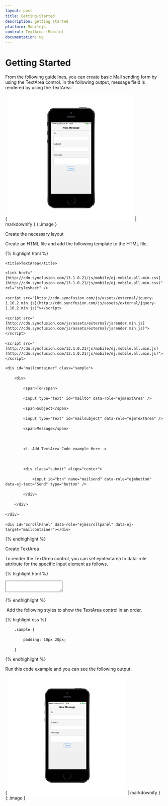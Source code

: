 ```yaml
---
layout: post
title: Getting-Started
description: getting started
platform: Mobilejs
control: TextArea (Mobile)
documentation: ug
---
```


# Getting Started

From the following guidelines, you can create basic Mail sending form by using the TextArea control.  In the following output, message field is rendered by using the TextArea.

{ ![](Getting-Started_images/Getting-Started_img1.png) | markdownify }
{:.image }




Create the necessary layout 

Create an HTML file and add the following template to the HTML file.

{% highlight html %}

<!DOCTYPE html>

<html>

<head>

    <title>TextArea</title>
<meta name="viewport" content="width=device-width, initial-scale=1.0,maximum-scale=1.0, user-scalable=no" />

    <link href="[http://cdn.syncfusion.com/13.1.0.21/js/mobile/ej.mobile.all.min.css](http://cdn.syncfusion.com/13.1.0.21/js/mobile/ej.mobile.all.min.css)" rel="stylesheet" />

    <script src="[http://cdn.syncfusion.com/js/assets/external/jquery-1.10.2.min.js](http://cdn.syncfusion.com/js/assets/external/jquery-1.10.2.min.js)"></script>

    <script src="[http://cdn.syncfusion.com/js/assets/external/jsrender.min.js](http://cdn.syncfusion.com/js/assets/external/jsrender.min.js)"></script>

    <script src="[http://cdn.syncfusion.com/13.1.0.21/js/mobile/ej.mobile.all.min.js](http://cdn.syncfusion.com/13.1.0.21/js/mobile/ej.mobile.all.min.js)"></script>

</head>

<body>

<div data-role="ejmheader" id="mailheader" data-ej-title="New Message"></div>

    <div id="mailcontainer" class="sample">

        <div>

            <span>To</span>

            <input type="text" id="mailto" data-role="ejmTextArea" />

            <span>Subject</span>

            <input type="text" id="mailsubject" data-role="ejmTextArea" />

            <span>Message</span>



            <!--Add TextArea Code example Here-->



            <div class="submit" align="center">

                <input id="btn" name="mailsend" data-role="ejmbutton" data-ej-text="Send" type="button" />

            </div>

        </div>

    </div>

    <div id="ScrollPanel" data-role="ejmscrollpanel" data-ej-target="mailcontainer"></div>

 </body>
</html>



{% endhighlight %}



Create TextArea

To render the TextArea control, you can set ejmtextarea to data-role attribute for the specific input element as follows.                                   

{% highlight html %}


<!-- TextArea element -->

<textarea id="textarea" data-role="ejmtextarea"></textarea>




{% endhighlight %}

 Add the following styles to show the TextArea control in an order.

{% highlight css %}



        .sample {

            padding: 10px 20px;

        }



{% endhighlight %}

Run this code example and you can see the following output.

{ ![](Getting-Started_images/Getting-Started_img2.png) | markdownify }
{:.image }


